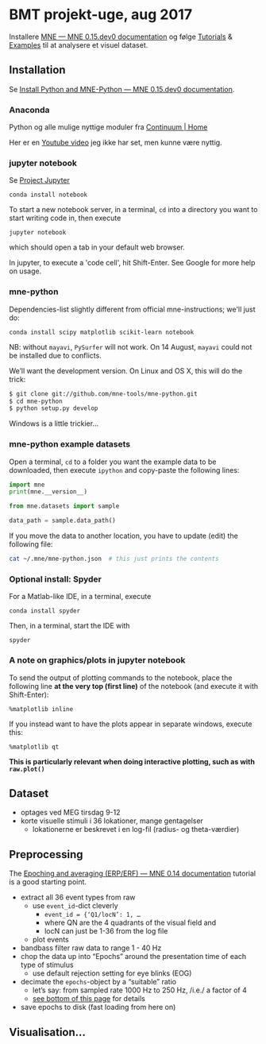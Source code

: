 # BMT projekt-uge, aug 2017

Installere [MNE — MNE 0.15.dev0 documentation](http://www.martinos.org/mne/dev/index.html) og følge [Tutorials](http://www.martinos.org/mne/stable/tutorials.html) & [Examples](http://www.martinos.org/mne/stable/auto_examples/index.html) til at analysere et visuel dataset.

## Installation

Se [Install Python and MNE-Python — MNE 0.15.dev0 documentation](http://www.martinos.org/mne/dev/install_mne_python.html).
### Anaconda

Python og alle mulige nyttige moduler fra [Continuum | Home](https://www.continuum.io)

Her er en [Youtube video](https://youtu.be/YJC6ldI3hWk) jeg ikke har set, men kunne være nyttig.

### jupyter notebook

Se [Project Jupyter](http://jupyter.org)

`conda install notebook`

To start a new notebook server, in a terminal, `cd` into a directory you want to start writing code in, then execute

`jupyter notebook`

which should open a tab in your default web browser.

In jupyter, to execute a 'code cell', hit Shift-Enter. See Google for more help on usage.

### mne-python

Dependencies-list slightly different from official mne-instructions; we'll just do:

`conda install scipy matplotlib scikit-learn notebook`

NB: without `mayavi`, `PySurfer` will not work. On 14 August, `mayavi` could not be installed due to conflicts.

We’ll want the development version. On Linux and OS X, this will do the trick:

```bash
$ git clone git://github.com/mne-tools/mne-python.git
$ cd mne-python
$ python setup.py develop
```

Windows is a little trickier…

### mne-python example datasets

Open a terminal, `cd` to a folder you want the example data to be downloaded, then execute `ipython` and copy-paste the following lines:

```python
import mne
print(mne.__version__)

from mne.datasets import sample

data_path = sample.data_path()
```

If you move the data to another location, you have to update (edit) the following file:

```bash
cat ~/.mne/mne-python.json  # this just prints the contents
```

### Optional install: Spyder

For a Matlab-like IDE, in a terminal, execute

`conda install spyder`

Then, in a terminal, start the IDE with

`spyder`

### A note on graphics/plots in jupyter notebook

To send the output of plotting commands to the notebook, place the following line __at the very top (first line)__ of the notebook (and execute it with Shift-Enter):

`%matplotlib inline`

If you instead want to have the plots appear in separate windows, execute this:

`%matplotlib qt`

__This is particularly relevant when doing interactive plotting, such as with `raw.plot()`__

## Dataset
* optages ved MEG tirsdag 9-12
* korte visuelle stimuli i 36 lokationer, mange gentagelser
	* lokationerne er beskrevet i en log-fil (radius- og theta-værdier)

## Preprocessing
The [Epoching and averaging (ERP/ERF) — MNE 0.14 documentation](http://www.martinos.org/mne/stable/auto_tutorials/plot_epoching_and_averaging.html) tutorial is a good starting point.
* extract all 36 event types from raw
	* use `event_id`-dict cleverly
		* `event_id = {‘Q1/locN’: 1, …`
		* where QN are the 4 quadrants  of the visual field and
		* locN can just be 1-36 from the log file
	* plot events
* bandbass filter raw data to range 1 - 40 Hz
* chop the data up into “Epochs” around the presentation time of each type of stimulus
	* use default rejection setting for eye blinks (EOG)
* decimate the `epochs`-object by a “suitable” ratio
	* let’s say: from sampled rate 1000 Hz to 250 Hz,  /i.e./ a factor of 4
	* [see bottom of this page](http://www.martinos.org/mne/stable/auto_tutorials/plot_artifacts_correction_filtering.html) for details
* save epochs to disk (fast loading from here on)
## Visualisation…
